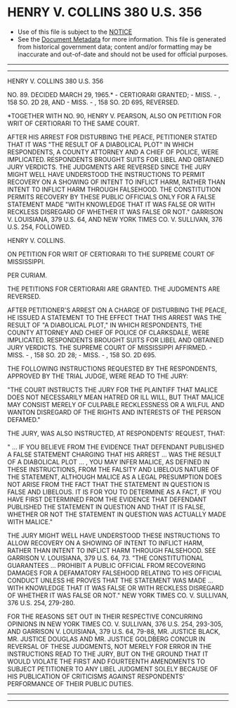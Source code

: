 ---
---

# HENRY V. COLLINS 380 U.S. 356

* Use of this file is subject to the [NOTICE](https://github.com/publicdocs/notice/blob/master/NOTICE)
* See the [Document Metadata](../../../) for more information.
  This file is generated from historical government data; content and/or formatting may be inaccurate and out-of-date and should not be used for official purposes.

----------
----------

HENRY V. COLLINS 380 U.S. 356

NO. 89.  DECIDED MARCH 29, 1965.\* - CERTIORARI GRANTED; - MISS.  - , 158 SO. 2D 28, AND - MISS.  - , 158 SO. 2D 695, REVERSED.

\*TOGETHER WITH NO. 90, HENRY V. PEARSON, ALSO ON PETITION FOR WRIT OF CERTIORARI TO THE SAME COURT.

AFTER HIS ARREST FOR DISTURBING THE PEACE, PETITIONER STATED THAT IT WAS "THE RESULT OF A DIABOLICAL PLOT" IN WHICH RESPONDENTS, A COUNTY ATTORNEY AND A CHIEF OF POLICE, WERE IMPLICATED.  RESPONDENTS BROUGHT SUITS FOR LIBEL AND OBTAINED JURY VERDICTS.  THE JUDGMENTS ARE REVERSED SINCE THE JURY MIGHT WELL HAVE UNDERSTOOD THE INSTRUCTIONS TO PERMIT RECOVERY ON A SHOWING OF INTENT TO INFLICT HARM, RATHER THAN INTENT TO INFLICT HARM THROUGH FALSEHOOD.  THE CONSTITUTION PERMITS RECOVERY BY THESE PUBLIC OFFICIALS ONLY FOR A FALSE STATEMENT MADE "WITH KNOWLEDGE THAT IT WAS FALSE OR WITH RECKLESS DISREGARD OF WHETHER IT WAS FALSE OR NOT."  GARRISON V. LOUISIANA, 379 U.S. 64, AND NEW YORK TIMES CO. V. SULLIVAN, 376 U.S. 254, FOLLOWED.

HENRY V. COLLINS.

ON PETITION FOR WRIT OF CERTIORARI TO THE SUPREME COURT OF MISSISSIPPI.

PER CURIAM.

THE PETITIONS FOR CERTIORARI ARE GRANTED.  THE JUDGMENTS ARE REVERSED.

AFTER PETITIONER'S ARREST ON A CHARGE OF DISTURBING THE PEACE, HE ISSUED A STATEMENT TO THE EFFECT THAT THIS ARREST WAS THE RESULT OF "A DIABOLICAL PLOT," IN WHICH RESPONDENTS, THE COUNTY ATTORNEY AND CHIEF OF POLICE OF CLARKSDALE, WERE IMPLICATED.  RESPONDENTS BROUGHT SUITS FOR LIBEL AND OBTAINED JURY VERDICTS.  THE SUPREME COURT OF MISSISSIPPI AFFIRMED.  - MISS.  - , 158 SO. 2D 28; - MISS.  - , 158 SO. 2D 695.

THE FOLLOWING INSTRUCTIONS REQUESTED BY THE RESPONDENTS, APPROVED BY THE TRIAL JUDGE, WERE READ TO THE JURY:

"THE COURT INSTRUCTS THE JURY FOR THE PLAINTIFF THAT MALICE DOES NOT NECESSARILY MEAN HATRED OR ILL WILL, BUT THAT MALICE MAY CONSIST MERELY OF CULPABLE RECKLESSNESS OR A WILFUL AND WANTON DISREGARD OF THE RIGHTS AND INTERESTS OF THE PERSON DEFAMED."

THE JURY, WAS ALSO INSTRUCTED, AT RESPONDENTS' REQUEST, THAT:

"  ...  IF YOU BELIEVE FROM THE EVIDENCE THAT DEFENDANT PUBLISHED A FALSE STATEMENT CHARGING THAT HIS ARREST  ...  WAS THE RESULT OF A DIABOLICAL PLOT  ...  , YOU MAY INFER MALICE, AS DEFINED IN THESE INSTRUCTIONS, FROM THE FALSITY AND LIBELOUS NATURE OF THE STATEMENT, ALTHOUGH MALICE AS A LEGAL PRESUMPTION DOES NOT ARISE FROM THE FACT THAT THE STATEMENT IN QUESTION IS FALSE AND LIBELOUS.   IT IS FOR YOU TO DETERMINE AS A FACT, IF YOU HAVE FIRST DETERMINED FROM THE EVIDENCE THAT DEFENDANT PUBLISHED THE STATEMENT IN QUESTION AND THAT IT IS FALSE, WHETHER OR NOT THE STATEMENT IN QUESTION WAS ACTUALLY MADE WITH MALICE."

THE JURY MIGHT WELL HAVE UNDERSTOOD THESE INSTRUCTIONS TO ALLOW RECOVERY ON A SHOWING OF INTENT TO INFLICT HARM, RATHER THAN INTENT TO INFLICT HARM THROUGH FALSEHOOD.  SEE GARRISON V. LOUISIANA, 379 U.S. 64, 73.  "THE CONSTITUTIONAL GUARANTEES  ...  PROHIBIT A PUBLIC OFFICIAL FROM RECOVERING DAMAGES FOR A DEFAMATORY FALSEHOOD RELATING TO HIS OFFICIAL CONDUCT UNLESS HE PROVES THAT THE STATEMENT WAS MADE ... WITH KNOWLEDGE THAT IT WAS FALSE OR WITH RECKLESS DISREGARD OF WHETHER IT WAS FALSE OR NOT."  NEW YORK TIMES CO. V. SULLIVAN, 376 U.S. 254, 279-280.

FOR THE REASONS SET OUT IN THEIR RESPECTIVE CONCURRING OPINIONS IN NEW YORK TIMES CO. V. SULLIVAN, 376 U.S. 254, 293-305, AND GARRISON V. LOUISIANA, 379 U.S. 64, 79-88, MR. JUSTICE BLACK, MR. JUSTICE DOUGLAS AND MR. JUSTICE GOLDBERG CONCUR IN REVERSAL OF THESE JUDGMENTS, NOT MERELY FOR ERROR IN THE INSTRUCTIONS READ TO THE JURY, BUT ON THE GROUND THAT IT WOULD VIOLATE THE FIRST AND FOURTEENTH AMENDMENTS TO SUBJECT PETITIONER TO ANY LIBEL JUDGMENT SOLELY BECAUSE OF HIS PUBLICATION OF CRITICISMS AGAINST RESPONDENTS' PERFORMANCE OF THEIR PUBLIC DUTIES.


----------
----------

